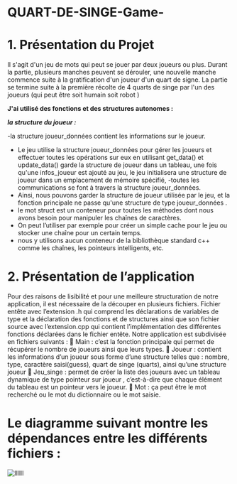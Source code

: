 # QUART-DE-SINGE-Game-

# 1. Présentation du Projet

Il s'agit d'un jeu de mots qui peut se jouer par deux joueurs ou plus. Durant la partie, plusieurs manches
peuvent se dérouler, une nouvelle manche commence suite à la gratification d'un joueur d'un quart de signe. La partie se termine suite à la première récolte de 4 quarts de singe par l'un des joueurs (qui peut être soit humain soit robot )

**J'ai utilisé des fonctions et des structures autonomes :**

***la structure du joueur :***

-la structure joueur_données contient les informations sur le joueur.
- Le jeu utilise la structure joueur_données pour gérer les joueurs et
effectuer toutes les opérations sur eux en utilisant get_data() et
update_data() garde la structure de joueur dans un tableau, une fois qu'une
infos_joueur est ajouté au jeu, le jeu initialisera une structure de joueur dans
un emplacement de mémoire spécifié,
-toutes les communications se font à travers la structure joueur_données.
- Ainsi, nous pouvons garder la structure de joueur utilisée par le jeu, et la
fonction principale ne passe qu'une structure de type joueur_données .
- le mot struct est un conteneur pour toutes les méthodes dont nous avons
besoin pour manipuler les chaînes de caractères.
- On peut l’utiliser par exemple pour créer un simple cache pour le jeu ou
stocker une chaîne pour un certain temps.
- nous y utilisons aucun conteneur de la bibliothèque standard c++ comme
les chaînes, les pointeurs intelligents, etc.


# 2. Présentation de l’application

Pour des raisons de lisibilité et pour une meilleure structuration de notre
application, il est nécessaire de la découper en plusieurs fichiers.
Fichier entête avec l’extension .h qui comprend les déclarations de variables
de type et la déclaration des fonctions et de structures ainsi que son fichier
source avec l’extension.cpp qui contient l’implémentation des différentes
fonctions déclarées dans le fichier entête.
Notre application est subdivisée en fichiers suivants :
 Main : c’est la fonction principale qui permet de récupérer le nombre de
joueurs ainsi que leurs types.
 Joueur : contient les informations d’un joueur sous forme d’une structure
telles que : nombre, type, caractère saisi(guess), quart de singe (quarts),
ainsi qu’une structure joueur
 Jeu_singe : permet de créer la liste des joueurs avec un tableau
dynamique de type pointeur sur joueur , c’est-à-dire que chaque élément
du tableau est un pointeur vers le joueur.
 Mot : ça peut être le mot recherché ou le mot du dictionnaire ou le mot
saisie.


# Le diagramme suivant montre les dépendances entre les différents fichiers :


![llllll](https://github.com/Yugenx/QUART-DE-SINGE-Game-/assets/128916490/f86a9ce0-38cd-4b15-8159-ca91f9d58c0e)











